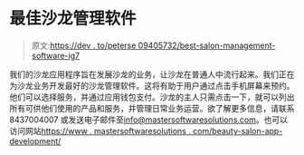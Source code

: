 # 最佳沙龙管理软件

> 原文:[https://dev . to/peterse 09405732/best-salon-management-software-ig7](https://dev.to/peterse09405732/best-salon-management-software-ig7)

我们的沙龙应用程序旨在发展沙龙的业务，让沙龙在普通人中流行起来。我们正在为沙龙业务开发最好的沙龙管理软件。这将有助于用户通过点击手机屏幕来预约。他们可以选择服务，并通过应用钱包支付。沙龙的主人只需点击一下，就可以列出所有可供他们使用的产品和服务，并管理日常业务运营。欲了解更多信息，请联系 8437004007 或发送电子邮件至[info@mastersoftwaresolutions.com](mailto:info@mastersoftwaresolutions.com)。也可以访问网站[https://www . mastersoftwaresolutions . com/beauty-salon-app-development/](https://www.mastersoftwaresolutions.com/beauty-salon-app-development/)